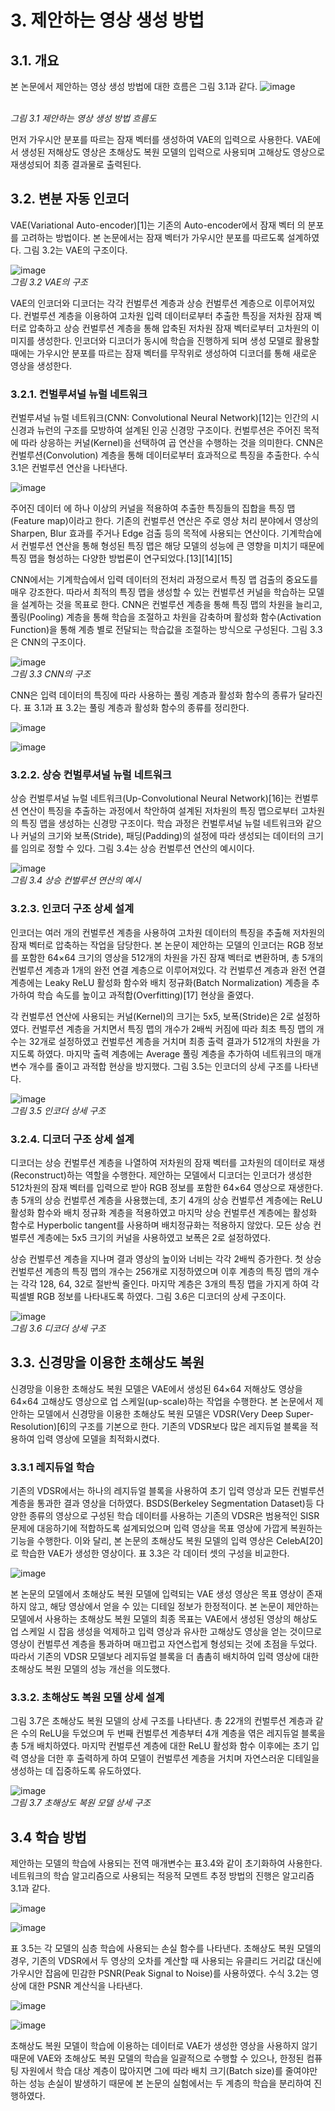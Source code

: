 # 3. 제안하는 영상 생성 방법
## 3.1. 개요
본 논문에서 제안하는 영상 생성 방법에 대한 흐름은 그림 3.1과 같다.
![image](https://user-images.githubusercontent.com/12293076/50125470-714ccd80-02ac-11e9-85bf-8a39657ed4e2.png)

<br/> _그림 3.1 제안하는 영상 생성 방법 흐름도_

먼저 가우시안 분포를 따르는 잠재 벡터를 생성하여 VAE의 입력으로 사용한다. VAE에서 생성된 저해상도 영상은 초해상도 복원 모델의 입력으로 사용되며 고해상도 영상으로 재생성되어 최종 결과물로 출력된다. 

## 3.2. 변분 자동 인코더
VAE(Variational Auto-encoder)[1]는 기존의 Auto-encoder에서 잠재 벡터 의 분포를 고려하는 방법이다. 본 논문에서는 잠재 벡터가 가우시안 분포를 따르도록 설계하였다. 그림 3.2는 VAE의 구조이다.

![image](https://user-images.githubusercontent.com/12293076/47965676-32144580-e08d-11e8-8af4-897c012c4001.png)
<br/> _그림 3.2 VAE의 구조_

VAE의 인코더와 디코더는 각각 컨벌루션 계층과 상승 컨벌루션 계층으로 이루어져있다. 컨벌루션 계층을 이용하여 고차원 입력 데이터로부터 추출한 특징을 저차원 잠재 벡터로 압축하고 상승 컨벌루션 계층을 통해 압축된 저차원 잠재 벡터로부터 고차원의 이미지를 생성한다. 인코더와 디코더가 동시에 학습을 진행하게 되며 생성 모델로 활용할 때에는 가우시안 분포를 따르는 잠재 벡터를 무작위로 생성하여 디코더를 통해 새로운 영상을 생성한다.

### 3.2.1. 컨벌루셔널 뉴럴 네트워크
컨벌루셔널 뉴럴 네트워크(CNN: Convolutional Neural Network)[12]는 인간의 시신경과 뉴런의 구조를 모방하여 설계된 인공 신경망 구조이다. 컨벌루션은 주어진 목적에 따라 상응하는 커널(Kernel)을 선택하여 곱 연산을 수행하는 것을 의미한다. CNN은 컨벌루션(Convolution) 계층을 통해 데이터로부터 효과적으로 특징을 추출한다. 수식 3.1은 컨벌루션 연산을 나타낸다.

![image](https://user-images.githubusercontent.com/12293076/47965688-52440480-e08d-11e8-94cc-6dfb3b729751.png)

주어진 데이터 에 하나 이상의 커널을 적용하여 추출한 특징들의 집합을 특징 맵(Feature map)이라고 한다. 기존의 컨벌루션 연산은 주로 영상 처리 분야에서 영상의 Sharpen, Blur 효과를 주거나 Edge 검출 등의 목적에 사용되는 연산이다. 기계학습에서 컨벌루션 연산을 통해 형성된 특징 맵은 해당 모델의 성능에 큰 영향을 미치기 때문에 특징 맵을 형성하는 다양한 방법론이 연구되었다.[13][14][15]

CNN에서는 기계학습에서 입력 데이터의 전처리 과정으로서 특징 맵 검출의 중요도를 매우 강조한다. 따라서 최적의 특징 맵을 생성할 수 있는 컨벌루션 커널을 학습하는 모델을 설계하는 것을 목표로 한다. CNN은 컨벌루션 계층을 통해 특징 맵의 차원을 늘리고, 풀링(Pooling) 계층을 통해 학습을 조절하고 차원을 감축하며 활성화 함수(Activation Function)을 통해 계층 별로 전달되는 학습값을 조절하는 방식으로 구성된다. 그림 3.3은 CNN의 구조이다.

![image](https://user-images.githubusercontent.com/12293076/50125530-a6592000-02ac-11e9-96d0-e6a23716094e.png)
<br/> _그림 3.3 CNN의 구조_

CNN은 입력 데이터의 특징에 따라 사용하는 풀링 계층과 활성화 함수의 종류가 달라진다. 표 3.1과 표 3.2는 풀링 계층과 활성화 함수의 종류를 정리한다.

![image](https://user-images.githubusercontent.com/12293076/50125568-d6082800-02ac-11e9-9c59-984f76b9cb5b.png)

![image](https://user-images.githubusercontent.com/12293076/50125574-da344580-02ac-11e9-8ef2-038e7605a36f.png)


### 3.2.2. 상승 컨벌루셔널 뉴럴 네트워크
상승 컨벌루셔널 뉴럴 네트워크(Up-Convolutional Neural Network)[16]는 컨벌루션 연산이 특징을 추출하는 과정에서 착안하여 설계된 저차원의 특징 맵으로부터 고차원의 특징 맵을 생성하는 신경망 구조이다. 학습 과정은 컨벌루셔널 뉴럴 네트워크와 같으나 커널의 크기와 보폭(Stride), 패딩(Padding)의 설정에 따라 생성되는 데이터의 크기를 임의로 정할 수 있다. 그림 3.4는 상승 컨벌루션 연산의 예시이다.

![image](https://user-images.githubusercontent.com/12293076/50125595-f20bc980-02ac-11e9-85bc-1c84677aa002.png)
<br/> _그림 3.4 상승 컨벌루션 연산의 예시_

### 3.2.3. 인코더 구조 상세 설계
인코더는 여러 개의 컨벌루션 계층을 사용하여 고차원 데이터의 특징을 추출해 저차원의 잠재 벡터로 압축하는 작업을 담당한다. 본 논문이 제안하는 모델의 인코더는 RGB 정보를 포함한 64×64 크기의 영상을 512개의 차원을 가진 잠재 벡터로 변환하며, 총 5개의 컨벌루션 계층과 1개의 완전 연결 계층으로 이루어져있다. 각 컨벌루션 계층과 완전 연결계층에는 Leaky ReLU 활성화 함수와 배치 정규화(Batch Normalization) 계층을 추가하여 학습 속도를 높이고 과적합(Overfitting)[17] 현상을 줄였다. 

각 컨벌루션 연산에 사용되는 커널(Kernel)의 크기는 5x5, 보폭(Stride)은 2로 설정하였다. 컨벌루션 계층을 거치면서 특징 맵의 개수가 2배씩 커짐에 따라 최초 특징 맵의 개수는 32개로 설정하였고 컨벌루션 계층을 거치며 최종 출력 결과가 512개의 차원을 가지도록 하였다. 마지막 출력 계층에는 Average 풀링 계층을 추가하여 네트워크의 매개변수 개수를 줄이고 과적합 현상을 방지했다. 그림 3.5는 인코더의 상세 구조를 나타낸다. 

![image](https://user-images.githubusercontent.com/12293076/48464444-e8f98980-e822-11e8-9dc4-850006d20cc4.png)
<br/> _그림 3.5 인코더 상세 구조_

### 3.2.4. 디코더 구조 상세 설계
디코더는 상승 컨벌루션 계층을 나열하여 저차원의 잠재 벡터를 고차원의 데이터로 재생(Reconstruct)하는 역할을 수행한다. 제안하는 모델에서 디코더는 인코더가 생성한 512차원의 잠재 벡터를 입력으로 받아 RGB 정보를 포함한 64×64 영상으로 재생한다. 총 5개의 상승 컨벌루션 계층을 사용했는데, 초기 4개의 상승 컨벌루션 계층에는 ReLU 활성화 함수와 배치 정규화 계층을 적용하였고 마지막 상승 컨벌루션 계층에는 활성화 함수로 Hyperbolic tangent를 사용하며 배치정규화는 적용하지 않았다. 모든 상승 컨벌루션 계층에는 5x5 크기의 커널을 사용하였고 보폭은 2로 설정하였다.

상승 컨벌루션 계층을 지나며 결과 영상의 높이와 너비는 각각 2배씩 증가한다. 첫 상승 컨벌루션 계층의 특징 맵의 개수는 256개로 지정하였으며 이후 계층의 특징 맵의 개수는 각각 128, 64, 32로 절반씩 줄인다. 마지막 계층은 3개의 특징 맵을 가지게 하여 각 픽셀별 RGB 정보를 나타내도록 하였다. 그림 3.6은 디코더의 상세 구조이다.

![image](https://user-images.githubusercontent.com/12293076/48464489-09c1df00-e823-11e8-82c9-8433201be904.png)
<br/> _그림 3.6 디코더 상세 구조_

## 3.3. 신경망을 이용한 초해상도 복원
신경망을 이용한 초해상도 복원 모델은 VAE에서 생성된 64×64 저해상도 영상을 64×64 고해상도 영상으로 업 스케일(up-scale)하는 작업을 수행한다. 본 논문에서 제안하는 모델에서 신경망을 이용한 초해상도 복원 모델은 VDSR(Very Deep Super-Resolution)[6]의 구조를 기본으로 한다. 기존의 VDSR보다 많은 레지듀얼 블록을 적용하여 입력 영상에 모델을 최적화시켰다.

### 3.3.1 레지듀얼 학습
기존의 VDSR에서는 하나의 레지듀얼 블록을 사용하여 초기 입력 영상과 모든 컨벌루션 계층을 통과한 결과 영상을 더하였다. BSDS(Berkeley Segmentation Dataset)등 다양한 종류의 영상으로 구성된 학습 데이터를 사용하는 기존의 VDSR은 범용적인 SISR 문제에 대응하기에 적합하도록 설계되었으며 입력 영상을 목표 영상에 가깝게 복원하는 기능을 수행한다. 이와 달리, 본 논문의 초해상도 복원 모델의 입력 영상은 CelebA[20]로 학습한 VAE가 생성한 영상이다. 표 3.3은 각 데이터 셋의 구성을 비교한다.

![image](https://user-images.githubusercontent.com/12293076/50125663-31d2b100-02ad-11e9-9d28-593a7e9779cb.png)

본 논문의 모델에서 초해상도 복원 모델에 입력되는 VAE 생성 영상은 목표 영상이 존재하지 않고, 해당 영상에서 얻을 수 있는 디테일 정보가 한정적이다. 본 논문이 제안하는 모델에서 사용하는 초해상도 복원 모델의 최종 목표는 VAE에서 생성된 영상의 해상도 업 스케일 시 잡음 생성을 억제하고 입력 영상과 유사한 고해상도 영상을 얻는 것이므로 영상이 컨벌루션 계층을 통과하며 매끄럽고 자연스럽게 형성되는 것에 초점을 두었다. 따라서 기존의 VDSR 모델보다 레지듀얼 블록을 더 촘촘히 배치하여 입력 영상에 대한 초해상도 복원 모델의 성능 개선을 의도했다.

### 3.3.2. 초해상도 복원 모델 상세 설계
 그림 3.7은 초해상도 복원 모델의 상세 구조를 나타낸다. 총 22개의 컨벌루션 계층과 같은 수의 ReLU을 두었으며 두 번째 컨벌루션 계층부터 4개 계층을 엮은 레지듀얼 블록을 총 5개 배치하였다. 마지막 컨벌루션 계층에 대한 ReLU 활성화 함수 이후에는 초기 입력 영상을 더한 후 출력하게 하여 모델이 컨벌루션 계층을 거치며 자연스러운 디테일을 생성하는 데 집중하도록 유도하였다.

![image](https://user-images.githubusercontent.com/12293076/50125681-43b45400-02ad-11e9-9761-e58bf2d386b3.png)
<br/> _그림 3.7 초해상도 복원 모델 상세 구조_

## 3.4 학습 방법
제안하는 모델의 학습에 사용되는 전역 매개변수는 표3.4와 같이 초기화하여 사용한다. 네트워크의 학습 알고리즘으로 사용되는 적응적 모멘트 추정 방법의 진행은 알고리즘 3.1과 같다.

![image](https://user-images.githubusercontent.com/12293076/50125691-52027000-02ad-11e9-9aaf-1a1f1369b463.png)

![image](https://user-images.githubusercontent.com/12293076/50125699-5cbd0500-02ad-11e9-8c1f-2f2c2232e251.png)

표 3.5는 각 모델의 심층 학습에 사용되는 손실 함수를 나타낸다. 초해상도 복원 모델의 경우, 기존의 VDSR에서 두 영상의 오차를 계산할 때 사용되는 유클리드 거리값 대신에 가우시안 잡음에 민감한 PSNR(Peak Signal to Noise)를 사용하였다. 수식 3.2는 영상에 대한 PSNR 계산식을 나타낸다.

![image](https://user-images.githubusercontent.com/12293076/50125709-6a728a80-02ad-11e9-9ed8-2623fc7d3214.png)

![image](https://user-images.githubusercontent.com/12293076/50125717-6fcfd500-02ad-11e9-9ec1-e42403cc0bc3.png)

초해상도 복원 모델이 학습에 이용하는 데이터로 VAE가 생성한 영상을 사용하지 않기 때문에 VAE와 초해상도 복원 모델의 학습을 일괄적으로 수행할 수 있으나, 한정된 컴퓨팅 자원에서 학습 대상 계층이 많아지면 그에 따라 배치 크기(Batch size)를 줄여야만 하는 성능 손실이 발생하기 때문에 본 논문의 실험에서는 두 계층의 학습을 분리하여 진행하였다.
